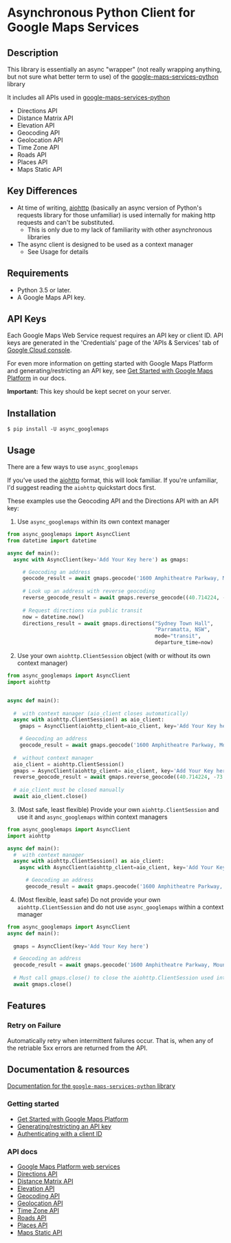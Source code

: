 Asynchronous Python Client for Google Maps Services
====================================

## Description

This library is essentially an async "wrapper" (not really wrapping anything, but not sure what better term to use)
of the [google-maps-services-python](https://github.com/googlemaps/google-maps-services-python) library

It includes all APIs used in [google-maps-services-python](https://github.com/googlemaps/google-maps-services-python)

 - Directions API
 - Distance Matrix API
 - Elevation API
 - Geocoding API
 - Geolocation API
 - Time Zone API
 - Roads API
 - Places API
 - Maps Static API

## Key Differences

 - At time of writing, [aiohttp](https://github.com/aio-libs/aiohttp) (basically an async version of Python's requests 
library for those unfamiliar) is used internally for making http requests and can't be substituted.
   - This is only due to my lack of familiarity with other asynchronous libraries
 - The async client is designed to be used as a context manager
   - See Usage for details
## Requirements

 - Python 3.5 or later.
 - A Google Maps API key.

## API Keys

Each Google Maps Web Service request requires an API key or client ID. API keys
are generated in the 'Credentials' page of the 'APIs & Services' tab of [Google Cloud console](https://console.cloud.google.com/apis/credentials).

For even more information on getting started with Google Maps Platform and generating/restricting an API key, see [Get Started with Google Maps Platform](https://developers.google.com/maps/gmp-get-started) in our docs.

**Important:** This key should be kept secret on your server.

## Installation
 
    $ pip install -U async_googlemaps

## Usage

There are a few ways to use `async_googlemaps`

If you've used the [aiohttp](https://github.com/aio-libs/aiohttp) format,
this will look familiar. If you're unfamiliar, I'd suggest reading the `aiohttp` quickstart docs first.

These examples use the Geocoding API and the Directions API with an API key:

1. Use `async_googlemaps` within its own context manager
```python
from async_googlemaps import AsyncClient
from datetime import datetime

async def main():
  async with AsyncClient(key='Add Your Key here') as gmaps:

     # Geocoding an address
     geocode_result = await gmaps.geocode('1600 Amphitheatre Parkway, Mountain View, CA')
       
     # Look up an address with reverse geocoding
     reverse_geocode_result = await gmaps.reverse_geocode((40.714224, -73.961452))
       
     # Request directions via public transit
     now = datetime.now()
     directions_result = await gmaps.directions("Sydney Town Hall",
                                                "Parramatta, NSW",
                                                mode="transit",
                                                departure_time=now)
```
2. Use your own `aiohttp.ClientSession` object (with or without its own context manager)
```python
from async_googlemaps import AsyncClient
import aiohttp


async def main():
   
  #  with context manager (aio_client closes automatically)
  async with aiohttp.ClientSession() as aio_client:
    gmaps = AsyncClient(aiohttp_client=aio_client, key='Add Your Key here')

    # Geocoding an address
    geocode_result = await gmaps.geocode('1600 Amphitheatre Parkway, Mountain View, CA')
  
  #  without context manager
  aio_client = aiohttp.ClientSession()
  gmaps = AsyncClient(aiohttp_client= aio_client, key='Add Your Key here')
  reverse_geocode_result = await gmaps.reverse_geocode((40.714224, -73.961452))
  
  # aio_client must be closed manually
  await aio_client.close()
```
3. (Most safe, least flexible) Provide your own `aiohttp.ClientSession` and use it and `async_googlemaps` within context managers
```python
from async_googlemaps import AsyncClient
import aiohttp

async def main():
  #  with context manager
  async with aiohttp.ClientSession() as aio_client:
    async with AsyncClient(aiohttp_client=aio_client, key='Add Your Key here') as gmaps:

      # Geocoding an address
      geocode_result = await gmaps.geocode('1600 Amphitheatre Parkway, Mountain View, CA')
```
4. (Most flexible, least safe) Do not provide your own `aiohttp.ClientSession` and do not use `async_googlemaps`
within a context manager
```python
from async_googlemaps import AsyncClient
async def main():
  
  gmaps = AsyncClient(key='Add Your Key here')

  # Geocoding an address
  geocode_result = await gmaps.geocode('1600 Amphitheatre Parkway, Mountain View, CA')
  
  # Must call gmaps.close() to close the aiohttp.ClientSession used internally
  await gmaps.close()
```

[//]: # (For more usage examples, check out [the tests]&#40;https://github.com/googlemaps/google-maps-services-python/tree/master/tests&#41;.)

## Features

### Retry on Failure

Automatically retry when intermittent failures occur. That is, when any of the retriable 5xx errors
are returned from the API.


[//]: # (## Building the Project)

[//]: # ()
[//]: # ()
[//]: # (    # Installing nox)

[//]: # (    $ pip install nox)

[//]: # ()
[//]: # (    # Running tests)

[//]: # (    $ nox)

[//]: # ()
[//]: # (    # Generating documentation)

[//]: # (    $ nox -e docs)

[//]: # ()
[//]: # (    # Copy docs to gh-pages)

[//]: # (    $ nox -e docs && mv docs/_build/html generated_docs && git clean -Xdi && git checkout gh-pages)

## Documentation & resources

[Documentation for the `google-maps-services-python` library](https://googlemaps.github.io/google-maps-services-python/docs/index.html)

### Getting started
- [Get Started with Google Maps Platform](https://developers.google.com/maps/gmp-get-started)
- [Generating/restricting an API key](https://developers.google.com/maps/gmp-get-started#api-key)
- [Authenticating with a client ID](https://developers.google.com/maps/documentation/directions/get-api-key#client-id)

### API docs
- [Google Maps Platform web services](https://developers.google.com/maps/apis-by-platform#web_service_apis)
- [Directions API](https://developers.google.com/maps/documentation/directions/)
- [Distance Matrix API](https://developers.google.com/maps/documentation/distancematrix/)
- [Elevation API](https://developers.google.com/maps/documentation/elevation/)
- [Geocoding API](https://developers.google.com/maps/documentation/geocoding/)
- [Geolocation API](https://developers.google.com/maps/documentation/geolocation/)
- [Time Zone API](https://developers.google.com/maps/documentation/timezone/)
- [Roads API](https://developers.google.com/maps/documentation/roads/)
- [Places API](https://developers.google.com/places/)
- [Maps Static API](https://developers.google.com/maps/documentation/maps-static/)

[//]: # (### Support)

[//]: # (- [Report an issue]&#40;https://github.com/googlemaps/google-maps-services-python/issues&#41;)

[//]: # (- [Contribute]&#40;https://github.com/googlemaps/google-maps-services-python/blob/master/CONTRIB.md&#41;)

[//]: # (- [StackOverflow]&#40;http://stackoverflow.com/questions/tagged/google-maps&#41;)
